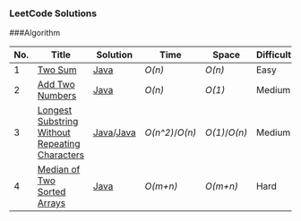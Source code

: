 ### LeetCode Solutions

\###Algorithm

| No.  | Title                                    | Solution                                 | Time            | Space         | Difficulty |
| :--- | ---------------------------------------- | ---------------------------------------- | --------------- | ------------- | ---------- |
| 1    | [Two Sum](https://leetcode.com/problems/two-sum/#/description) | [Java](https://github.com/sherlock-y/LeetCode/blob/master/src/main/java/org/sherlocky/leetcode/array/twoSum/Solution.java) | *O(n)*          | *O(n)*        | Easy       |
| 2    | [Add Two Numbers](https://leetcode.com/problems/add-two-numbers) | [Java](https://github.com/sherlock-y/LeetCode/blob/master/src/main/java/org/sherlocky/leetcode/linkedlist/addTwoNumbers/Solution.java) | *O(n)*          | *O(1)*        | Medium     |
| 3    | [Longest Substring Without Repeating Characters](https://leetcode.com/problems/longest-substring-without-repeating-characters/#/description) | [Java](https://github.com/sherlock-y/LeetCode/blob/master/src/main/java/org/sherlocky/leetcode/string/longestSubstringWithoutRepeatingCharacters/Solution.java)/[Java](https://github.com/sherlock-y/LeetCode/blob/master/src/main/java/org/sherlocky/leetcode/string/longestSubstringWithoutRepeatingCharacters/SolutionFaster.java) | *O(n^2)*/*O(n)* | *O(1)*/*O(n)* | Medium     |
| 4    | [Median of Two Sorted Arrays](https://leetcode.com/problems/median-of-two-sorted-arrays/#/description) | [Java](https://github.com/sherlock-y/LeetCode/blob/master/src/main/java/org/sherlocky/leetcode/array/medianOfTwoSortedArrays/Solution.java) | *O(m+n)*        | *O(m+n)*      | Hard       |
